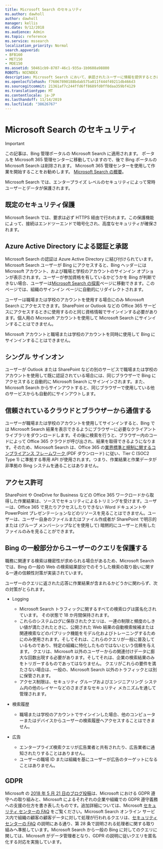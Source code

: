 ```yaml
---
title: Microsoft Search のセキュリティ
ms.author: dawholl
author: dawholl
manager: kellis
ms.date: 9/12/2018
ms.audience: Admin
ms.topic: reference
ms.service: mssearch
localization_priority: Normal
search.appverid:
- BFB160
- MET150
- MOE150
ms.assetid: 50461cb9-8707-46c1-935a-1b9608a98800
ROBOTS: NOINDEX
description: Microsoft Search において、承認されたユーザーに情報を提供するときにエンタープライズのデータとユーザーを保護します
ms.openlocfilehash: f76067890188bdab575a011f444f49211db466d3
ms.sourcegitcommit: 21361af7c244ffd6ff8689fd0ff0daa359bf4129
ms.translationtype: MT
ms.contentlocale: ja-JP
ms.lasthandoff: 11/14/2019
ms.locfileid: "38626767"
---
```

# <a name="security-for-microsoft-search"></a>Microsoft Search のセキュリティ

> [!IMPORTANT]
> この記事は、Bing 管理ポータルの Microsoft Search に適用されます。 ポータルを Microsoft 365 管理センターに移動していますので、後で Bing ポータルの Microsoft Search は削除されます。 Microsoft 365 管理センターを使用して作業を開始することをお勧めします。 [Microsoft Search の概要](overview-microsoft-search.md)。

Microsoft Search では、エンタープライズ レベルのセキュリティによって常時ユーザーとデータが保護されます。


## <a name="secure-by-default"></a>既定のセキュリティ保護

Microsoft Search では、要求は必ず HTTPS 経由で行われます。この保護機能によって、接続はエンドツーエンドで暗号化され、高度なセキュリティが確保されます。
  
## <a name="authentication-and-authorization-with-azure-active-directory"></a>Azure Active Directory による認証と承認

Microsoft Search の認証は Azure Active Directory に結び付けられています。Microsoft Search ユーザーが Bing にアクセスすると、Bing ヘッダーには Microsoft アカウント、および職場と学校のアカウントのサインイン オプションが表示されます。ユーザーが参加資格を有しているかどうかを Bing が判断できない場合、ユーザーは[Microsoft Search の探索](https://www.bing.com/business/explore)ページに移動できます。このページでは、組織のサインイン ページに自動的にリダイレクトされます。
  
ユーザーは職場または学校のアカウントを使用する場合にのみ Microsoft Search にアクセスできます。SharePoint or Outlook などの Office 365 サービスにアクセスするときに使用するのと同じ資格情報でサインインする必要があります。個人用の Microsoft アカウントを使用して Microsoft Search にサインインすることはできません。
  
Microsoft アカウントと職場または学校のアカウントを同時に使用して Bing にサインインすることはできません。
  
## <a name="single-sign-on"></a>シングル サインオン

ユーザーが Outlook または SharePoint などの別のサービスで職場または学校のアカウントを使用して既に認証されている場合には、同じブラウザーで Bing にアクセスすると自動的に Microsoft Search にサインインされます。また、Microsoft Search からサインアウトすると、同じブラウザーで使用している他のサービスからも自動的にサインアウトします。
  
## <a name="communicates-with-the-trusted-cloud-from-the-browser"></a>信頼されているクラウドとブラウザーから通信する

ユーザーが職場または学校のアカウントを使用してサインインすると、Bing では Microsoft Search 結果を表示できるようにブラウザーに必要なクライアント ライブラリをダウンロードします。その後に検索を行うと、ブラウザー内のコードによって Office 365 クラウドが呼び出され、結果を取得できるようになります。そのため、Microsoft Search は、Office 365 の[業界標準と規制に関するコンプライアンス フレームワーク ](https://download.microsoft.com/download/B/2/7/B27B3EF3-8849-4C18-8BA4-5AD755728620/Compliance%20Framework_customer%20guidance.pdf) (PDF ダウンロード) に従い、Tier C (SOC2 Type 1) に準拠する専用 API が使用されます。つまり、作業結果と作業データが非準拠の Bing システムを通ることはありません。 
  
## <a name="permissions"></a>アクセス許可

SharePoint や OneDrive for Business などの Office 365 ワークロードから取得した作業結果は、ソースでセキュリティによるトリミングを受けます。ユーザーは、Office 365 で見たりアクセスしたりできない Word ドキュメントや PowerPoint プレゼンテーションなどのリソースを見ることはできません。ユーザーは、ユーザー自身のファイルまたはファイル作成者が SharePoint で明示的または (グループ メンバーシップなどを使用して) 暗黙的にユーザーと共有したファイルのみを見ることができます。
  
## <a name="protects-user-queries-from-the-public-portion-of-bing"></a>Bing の一般部分からユーザーのクエリを保護する

職務に関連する検索は機密性が求められる場合があるため、Microsoft Search では、Bing の一般の Web の検索結果部分でのそうした検索の取り扱いに関する一連の信頼性対策が実装されています。
  
ユーザーのクエリに返された応答に作業結果が含まれるかどうかに関わらず、次の対策がとられます。
  
- Logging 
  - Microsoft Search トラフィックに関するすべての検索ログは匿名化されています。 その状態で 18 か月間保持されます。
  - これらのシステムログに保存されたクエリは、一連の制限と頻度のしきい値が満たされたときに、公開された Web 結果の自動検索候補または関連検索などのパブリック機能をモデル化およびトレーニングするためにのみ使用されます。そしてそれは、これらのクエリが一般に普及しているものであり、特定の組織に特化したものではないという信頼を与えます。 クエリは、Microsoft 以外のユーザーからの関連付けデータに膨大な回数出現する必要があります。そしてそれは、企業の検索結果のみをトリガーするものであってはなりません。 クエリがこれらの要件を満たさない場合は、一般の、Microsoft Search 以外のトラフィックとは別に保管されます。
  - アクセス制限は、セキュリティ グループおよびエンジニアリング システム内の他のレイヤーなどのさまざまなセキュリティ メカニズムを通して管理されます。
- 検索履歴    
  - 職場または学校のアカウントでサインインした場合、他のコンピューターまたはデバイスからユーザーの検索履歴へアクセスすることはできません。
 
- 広告   
  - エンタープライズ検索クエリが広告業者と共有されたり、広告業者に通知されたりすることはありません。
  - ユーザーの職場 ID または組織を基にユーザーが広告のターゲットになることはありません。
    
## <a name="gdpr"></a>GDPR

Microsoft の [2018 年 5 月 21 日のブログ投稿](https://blogs.microsoft.com/on-the-issues/2018/05/21/microsofts-commitment-to-gdpr-privacy-and-putting-customers-in-control-of-their-own-data/)は、Microsoft における GDPR 遵守への取り組みと、Microsoft によるそれぞれの企業や組織での GDPR 遵守義務への支援の仕方を書き表したものです。追加詳細については、Microsoft [セキュリティ センターの FAQ](https://www.microsoft.com/trustcenter/privacy/gdpr/gdpr-faqs) をご覧ください。Microsoft Search オンライン サービス内で組織の顧客の顧客データに対して処理が行われるクエリは、[セキュリティ センターの FAQ](https://www.microsoft.com/trustcenter/privacy/gdpr/gdpr-faqs) の説明にある通り、第 28 条で説明される処理者に関する取り組みへ準拠しています。Microsoft Search から一般の Bing に対してのクエリに関しては、Microsoft がデータ管理者となり、GDPR の説明に従いクエリを匿名化する対応を実施しています。